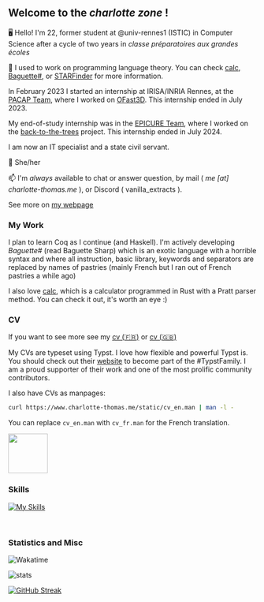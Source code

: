## Welcome to the _charlotte zone_ !

🖥️ Hello! I'm 22, former student at @univ-rennes1 (ISTIC) in Computer Science after a cycle of two years in _classe préparatoires aux grandes écoles_ 

🧮 I used to work on programming language theory. You can check [calc](https://github.com/coco33920/calc), [Baguette#](https://github.com/coco33920/ocaml-baguettesharp-interpreter), or [STARFinder](https://github.com/co33920/STARFinder) for more information.

In February 2023 I started an internship at IRISA/INRIA Rennes, at the [PACAP Team](https://team.inria.fr/pacap/presentation/), where I worked on [OFast3D](https://project.inria.fr/ofast3d/). This internship ended in July 2023.

My end-of-study internship was in the [EPICURE Team](https://team.inria.fr/epicure/), where I worked on the [back-to-the-trees](https://back-to-the-trees.gitlabpages.inria.fr/plantinator/) project. This internship ended in July 2024.

I am now an IT specialist and a state civil servant.

🌈 She/her

📫 I'm *always* available to chat or answer question, by mail ( *me [at] charlotte-thomas.me* ), or Discord ( vanilla_extracts ).

See more on [my webpage](https://www.charlotte-thomas.me)

### My Work
I plan to learn Coq as I continue (and Haskell). I'm actively developing _Baguette#_ (read Baguette Sharp) which is an exotic language with a horrible syntax and where all instruction, basic library, keywords and separators are replaced by names of pastries (mainly French but I ran out of French pastries a while ago)

I also love [calc](https://github.com/vanilla-extracts/calc), which is a calculator programmed in Rust with a Pratt parser method. You can check it out, it's worth an eye :)

### CV

If you want to see more see my [cv (🇫🇷)](https://www.charlotte-thomas.me/static/cv_fr.pdf) or [cv (🇬🇧)](https://www.charlotte-thomas.me/static/cv_en.pdf)

My CVs are typeset using Typst. I love how flexible and powerful Typst is. You should check out their [website](https://typst.app) to become part of the #TypstFamily. I am a proud supporter of their work and one of the most prolific community contributors.

I also have CVs as manpages:
```bash
curl https://www.charlotte-thomas.me/static/cv_en.man | man -l -
```
You can replace `cv_en.man` with `cv_fr.man` for the French translation.

<img src="https://github.com/vanilla-extracts/vanilla-extracts/assets/17108449/34a5422d-8721-4593-b776-892c1ea74962" width="80em"/>

### Skills
[![My Skills](https://skillicons.dev/icons?i=rust,ocaml,cpp,java,scala,md,git,github,gitlab,linux,neovim,nginx)]()

<br>

### Statistics and Misc

![Wakatime](https://wakatime.com/share/@coco33920/65d64bea-6bec-4b17-8a7c-2e608aecfbe7.svg)

![stats](https://github-readme-stats.vercel.app/api?username=vanilla-extracts&count_private=true&show_icons=true&bg_color=1e1e2e&text_color=cdd6f4&icon_color=cba6f7&title_color=94e2d) 

[![GitHub Streak](https://streak-stats.demolab.com?user=vanilla-extracts&theme=dark)](https://git.io/streak-stats)

